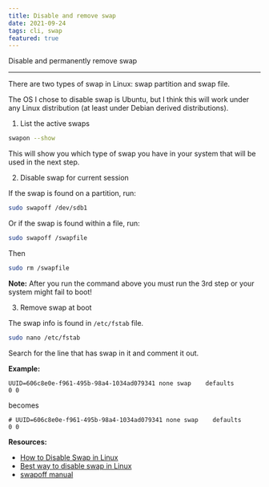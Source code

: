 ```yaml
---
title: Disable and remove swap
date: 2021-09-24
tags: cli, swap
featured: true
---
```


Disable and permanently remove swap

---

There are two types of swap in Linux: swap partition and swap file.

The OS I chose to disable swap is Ubuntu, but I think this will work under any Linux distribution (at least under Debian derived distributions).

1. List the active swaps

```bash
swapon --show
```

This will show you which type of swap you have in your system that will be used in the next step.

2. Disable swap for current session

If the swap is found on a partition, run:

```bash
sudo swapoff /dev/sdb1
```

Or if the swap is found within a file, run:

```bash
sudo swapoff /swapfile
```

Then

```bash
sudo rm /swapfile
```

**Note:** After you run the command above you must run the 3rd step or your system might fail to boot!

3. Remove swap at boot

The swap info is found in `/etc/fstab` file.

```bash
sudo nano /etc/fstab
```

Search for the line that has swap in it and comment it out.

**Example:**

```text
UUID=606c8e0e-f961-495b-98a4-1034ad079341 none swap    defaults        0 0
```

becomes

```text
# UUID=606c8e0e-f961-495b-98a4-1034ad079341 none swap    defaults        0 0
```

**Resources:**
- [How to Disable Swap in Linux](https://linuxhandbook.com/disable-swap-linux/)
- [Best way to disable swap in Linux](https://serverfault.com/questions/684771/best-way-to-disable-swap-in-linux)
- [swapoff manual](https://man7.org/linux/man-pages/man8/swapoff.8.html)
